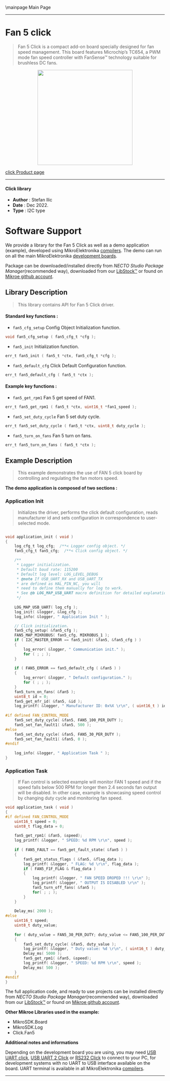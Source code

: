 \mainpage Main Page

---
# Fan 5 click

> Fan 5 Click is a compact add-on board specially designed for fan speed management. This board features Microchip’s TC654, a PWM mode fan speed controller with FanSense™ technology suitable for brushless DC fans.

<p align="center">
  <img src="https://download.mikroe.com/images/click_for_ide/fan5_click.png" height=300px>
</p>

[click Product page](https://www.mikroe.com/fan-5-click)

---


#### Click library

- **Author**        : Stefan Ilic
- **Date**          : Dec 2022.
- **Type**          : I2C type


# Software Support

We provide a library for the Fan 5 Click
as well as a demo application (example), developed using MikroElektronika
[compilers](https://www.mikroe.com/necto-studio).
The demo can run on all the main MikroElektronika [development boards](https://www.mikroe.com/development-boards).

Package can be downloaded/installed directly from *NECTO Studio Package Manager*(recommended way), downloaded from our [LibStock&trade;](https://libstock.mikroe.com) or found on [Mikroe github account](https://github.com/MikroElektronika/mikrosdk_click_v2/tree/master/clicks).

## Library Description

> This library contains API for Fan 5 Click driver.

#### Standard key functions :

- `fan5_cfg_setup` Config Object Initialization function.
```c
void fan5_cfg_setup ( fan5_cfg_t *cfg );
```

- `fan5_init` Initialization function.
```c
err_t fan5_init ( fan5_t *ctx, fan5_cfg_t *cfg );
```

- `fan5_default_cfg` Click Default Configuration function.
```c
err_t fan5_default_cfg ( fan5_t *ctx );
```

#### Example key functions :

- `fan5_get_rpm1` Fan 5 get speed of FAN1.
```c
err_t fan5_get_rpm1 ( fan5_t *ctx, uint16_t *fan1_speed );
```

- `fan5_set_duty_cycle` Fan 5 set duty cycle.
```c
err_t fan5_set_duty_cycle ( fan5_t *ctx, uint8_t duty_cycle );
```

- `fan5_turn_on_fans` Fan 5 turn on fans.
```c
err_t fan5_turn_on_fans ( fan5_t *ctx );
```

## Example Description

> This example demonstrates the use of FAN 5 click board by controlling and regulating the fan motors speed.

**The demo application is composed of two sections :**

### Application Init

> Initializes the driver, performs the click default configuration, reads 
  manufacturer id and sets configuration in correspondence to user-selected mode.

```c

void application_init ( void ) 
{
    log_cfg_t log_cfg;  /**< Logger config object. */
    fan5_cfg_t fan5_cfg;  /**< Click config object. */

    /** 
     * Logger initialization.
     * Default baud rate: 115200
     * Default log level: LOG_LEVEL_DEBUG
     * @note If USB_UART_RX and USB_UART_TX 
     * are defined as HAL_PIN_NC, you will 
     * need to define them manually for log to work. 
     * See @b LOG_MAP_USB_UART macro definition for detailed explanation.
     */
    
    LOG_MAP_USB_UART( log_cfg );
    log_init( &logger, &log_cfg );
    log_info( &logger, " Application Init " );

    // Click initialization.
    fan5_cfg_setup( &fan5_cfg );
    FAN5_MAP_MIKROBUS( fan5_cfg, MIKROBUS_1 );
    if ( I2C_MASTER_ERROR == fan5_init( &fan5, &fan5_cfg ) ) 
    {
        log_error( &logger, " Communication init." );
        for ( ; ; );
    }
    
    if ( FAN5_ERROR == fan5_default_cfg ( &fan5 ) )
    {
        log_error( &logger, " Default configuration." );
        for ( ; ; );
    }
    fan5_turn_on_fans( &fan5 );
    uint8_t id = 0;
    fan5_get_mfr_id( &fan5, &id );
    log_printf( &logger, " Manufacturer ID: 0x%X \r\n", ( uint16_t ) id );
    
#if defined FAN_CONTROL_MODE
    fan5_set_duty_cycle( &fan5, FAN5_100_PER_DUTY );
    fan5_set_fan_fault1( &fan5, 500 );
#else
    fan5_set_duty_cycle( &fan5, FAN5_30_PER_DUTY );
    fan5_set_fan_fault1( &fan5, 0 );
#endif
    
    log_info( &logger, " Application Task " );
}

```

### Application Task

> If Fan control is selected example will monitor FAN 1 speed and if the speed 
  falls below 500 RPM for longer then 2.4 seconds fan output will be disabled.
  In other case, example is showcasing speed control by changing duty cycle and 
  monitoring fan speed.

```c
void application_task ( void ) 
{
#if defined FAN_CONTROL_MODE
    uint16_t speed = 0;
    uint8_t flag_data = 0;
    
    fan5_get_rpm1( &fan5, &speed);
    log_printf( &logger, " SPEED: %d RPM \r\n", speed );
    
    if ( FAN5_FAULT == fan5_get_fault_state( &fan5 ) )
    {
        fan5_get_status_flags ( &fan5, &flag_data );
        log_printf( &logger, " FLAG: %d \r\n", flag_data );
        if ( FAN5_F1F_FLAG & flag_data )
        {
            log_printf( &logger, " FAN SPEED DROPED !!! \r\n" );
            log_printf( &logger, " OUTPUT IS DISABLED \r\n" );
            fan5_turn_off_fans( &fan5 );
            for( ; ; );
        }
    }
    
    Delay_ms( 2000 );
#else
    uint16_t speed;
    uint8_t duty_value;
    
    for ( duty_value = FAN5_30_PER_DUTY; duty_value <= FAN5_100_PER_DUTY; duty_value++ )
    {
        fan5_set_duty_cycle( &fan5, duty_value );
        log_printf( &logger, " Duty value: %d \r\n", ( uint16_t ) duty_value );
        Delay_ms( 5000 );
        fan5_get_rpm1( &fan5, &speed);
        log_printf( &logger, " SPEED: %d RPM \r\n", speed );
        Delay_ms( 500 );
    }
#endif
}
```

The full application code, and ready to use projects can be installed directly from *NECTO Studio Package Manager*(recommended way), downloaded from our [LibStock&trade;](https://libstock.mikroe.com) or found on [Mikroe github account](https://github.com/MikroElektronika/mikrosdk_click_v2/tree/master/clicks).

**Other Mikroe Libraries used in the example:**

- MikroSDK.Board
- MikroSDK.Log
- Click.Fan5

**Additional notes and informations**

Depending on the development board you are using, you may need
[USB UART click](https://www.mikroe.com/usb-uart-click),
[USB UART 2 Click](https://www.mikroe.com/usb-uart-2-click) or
[RS232 Click](https://www.mikroe.com/rs232-click) to connect to your PC, for
development systems with no UART to USB interface available on the board. UART
terminal is available in all MikroElektronika
[compilers](https://shop.mikroe.com/compilers).

---
